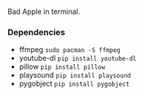 Bad Apple in terminal.
### Dependencies
- ffmpeg `sudo pacman -S ffmpeg`
- youtube-dl `pip install youtube-dl`
- pillow `pip install pillow`
- playsound `pip install playsound`
- pygobject `pip install pygobject`
